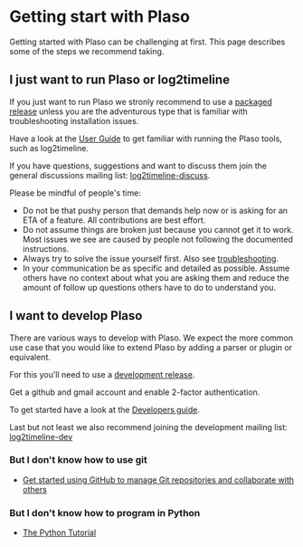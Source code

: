 # Getting start with Plaso

Getting started with Plaso can be challenging at first. This page describes
some of the steps we recommend taking.

## I just want to run Plaso or log2timeline

If you just want to run Plaso we stronly recommend to use a [packaged release](Releases-and-roadmap.md)
unless you are the adventurous type that is familiar with troubleshooting
installation issues.

Have a look at the [User Guide](Users-Guide.md) to get familiar with running
the Plaso tools, such as log2timeline.

If you have questions, suggestions and want to discuss them join the general
discussions mailing list: [log2timeline-discuss](https://groups.google.com/forum/#!forum/log2timeline-discuss).

Please be mindful of people's time:

* Do not be that pushy person that demands help now or is asking for an ETA of a feature. All contributions are best effort.
* Do not assume things are broken just because you cannot get it to work. Most issues we see are caused by people not following the documented instructions.
* Always try to solve the issue yourself first. Also see [troubleshooting](../Troubleshooting.md).
* In your communication be as specific and detailed as possible. Assume others have no context about what you are asking them and reduce the amount of follow up questions others have to do to understand you.

## I want to develop Plaso

There are various ways to develop with Plaso. We expect the more common use
case that you would like to extend Plaso by adding a parser or plugin or
equivalent.

For this you'll need to use a [development release](Releases-and-roadmap.md).

Get a github and gmail account and enable 2-factor authentication.

To get started have a look at the [Developers guide](../developer/Developers-Guide.md).

Last but not least we also recommend joining the development mailing list:
[log2timeline-dev](https://groups.google.com/forum/#!forum/log2timeline-dev)

### But I don't know how to use git

* [Get started using GitHub to manage Git repositories and collaborate with others](https://docs.github.com/en/get-started/quickstart)

### But I don't know how to program in Python

* [The Python Tutorial](https://docs.python.org/3/tutorial/)

